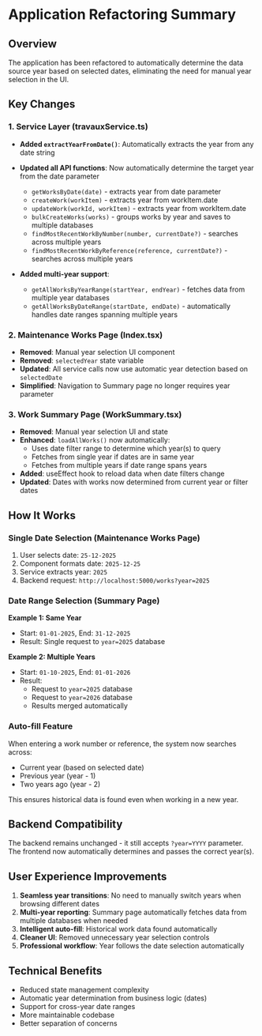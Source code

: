 # Application Refactoring Summary

## Overview
The application has been refactored to automatically determine the data source year based on selected dates, eliminating the need for manual year selection in the UI.

## Key Changes

### 1. Service Layer (travauxService.ts)
- **Added `extractYearFromDate()`**: Automatically extracts the year from any date string
- **Updated all API functions**: Now automatically determine the target year from the date parameter
  - `getWorksByDate(date)` - extracts year from date parameter
  - `createWork(workItem)` - extracts year from workItem.date
  - `updateWork(workId, workItem)` - extracts year from workItem.date
  - `bulkCreateWorks(works)` - groups works by year and saves to multiple databases
  - `findMostRecentWorkByNumber(number, currentDate?)` - searches across multiple years
  - `findMostRecentWorkByReference(reference, currentDate?)` - searches across multiple years

- **Added multi-year support**:
  - `getAllWorksByYearRange(startYear, endYear)` - fetches data from multiple year databases
  - `getAllWorksByDateRange(startDate, endDate)` - automatically handles date ranges spanning multiple years

### 2. Maintenance Works Page (Index.tsx)
- **Removed**: Manual year selection UI component
- **Removed**: `selectedYear` state variable
- **Updated**: All service calls now use automatic year detection based on `selectedDate`
- **Simplified**: Navigation to Summary page no longer requires year parameter

### 3. Work Summary Page (WorkSummary.tsx)
- **Removed**: Manual year selection UI and state
- **Enhanced**: `loadAllWorks()` now automatically:
  - Uses date filter range to determine which year(s) to query
  - Fetches from single year if dates are in same year
  - Fetches from multiple years if date range spans years
- **Added**: useEffect hook to reload data when date filters change
- **Updated**: Dates with works now determined from current year or filter dates

## How It Works

### Single Date Selection (Maintenance Works Page)
1. User selects date: `25-12-2025`
2. Component formats date: `2025-12-25`
3. Service extracts year: `2025`
4. Backend request: `http://localhost:5000/works?year=2025`

### Date Range Selection (Summary Page)
**Example 1: Same Year**
- Start: `01-01-2025`, End: `31-12-2025`
- Result: Single request to `year=2025` database

**Example 2: Multiple Years**
- Start: `01-10-2025`, End: `01-01-2026`
- Result:
  - Request to `year=2025` database
  - Request to `year=2026` database
  - Results merged automatically

### Auto-fill Feature
When entering a work number or reference, the system now searches across:
- Current year (based on selected date)
- Previous year (year - 1)
- Two years ago (year - 2)

This ensures historical data is found even when working in a new year.

## Backend Compatibility
The backend remains unchanged - it still accepts `?year=YYYY` parameter. The frontend now automatically determines and passes the correct year(s).

## User Experience Improvements
1. **Seamless year transitions**: No need to manually switch years when browsing different dates
2. **Multi-year reporting**: Summary page automatically fetches data from multiple databases when needed
3. **Intelligent auto-fill**: Historical work data found automatically
4. **Cleaner UI**: Removed unnecessary year selection controls
5. **Professional workflow**: Year follows the date selection automatically

## Technical Benefits
- Reduced state management complexity
- Automatic year determination from business logic (dates)
- Support for cross-year date ranges
- More maintainable codebase
- Better separation of concerns
